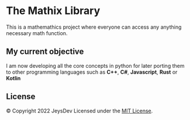 # The Mathix Library

This is a mathemathics project where everyone can access any anything necessary math function.

## My current objective

I am now developing all the core concepts in python for later porting them to other programming languages such as **C++**, **C#**, **Javascript**, **Rust** or **Kotlin**

## License

© Copyright 2022 JeysDev
Licensed under the [MIT License](LICENSE).
